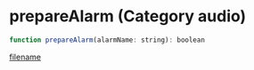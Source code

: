 # prepareAlarm (Category audio)

```js
function prepareAlarm(alarmName: string): boolean
```

[filename](prepareAlarm_m.md ':include')